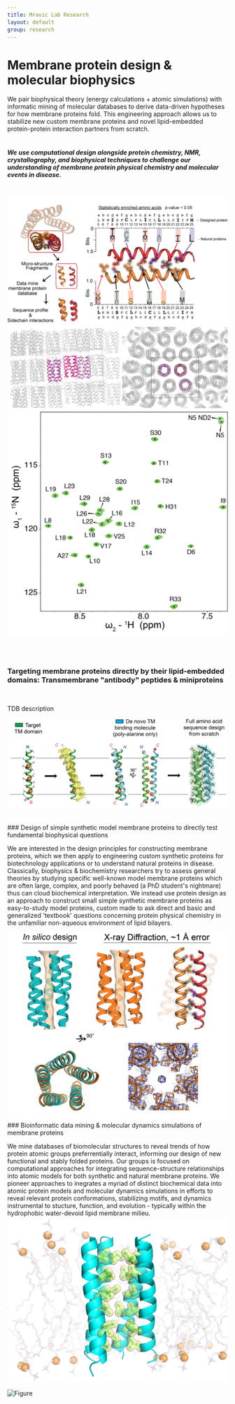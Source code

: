 ```yaml
---
title: Mravic Lab Research
layout: default
group: research
---
```


# Membrane protein design & molecular biophysics 


We pair biophysical theory (energy calculations + atomic simulations) with informatic mining of molecular databases to derive data-driven hypotheses for how membrane proteins fold.  This engineering approach allows us to stabilize new custom membrane proteins and novel lipid-embedded protein-protein interaction partners from scratch.   <br><br>


##### We use computational design alongside protein chemistry, NMR, crystallography, and biophysical techniques to challenge our understanding of membrane protein physical chemistry and molecular events in disease. 
<br>
<div class="col-md-7 order-md-3">
    <img class="img-fluid" src="/static/img/MemProt_SeqDesign.png">
 </div>
 <div class="col-md-5 order-md-2 align-self-center">
    <img class="img-fluid" src="/static/img/Xray_packingXtal.png">
 </div>
 <div class="col-md-5 order-md-1 align-self-center">
    <img class="img-fluid" src="/static/img/Clean_Monomer-mEpoR_600x_assigned.png">
 </div>

<br><br>
<div class="row">
  
###  Targeting membrane proteins directly by their lipid-embedded domains: Transmembrane "antibody" peptides & miniproteins
<br>
 <div class="col-md-7 order-md-1">

TDB description

 </div>
 <div class="col-md-3 order-md-2 align-self-center">
    <img class="img-fluid" src="/static/img/TM_antibody_design.png" alt="Figure">
 </div>
</div>


<div class="row">
<br><br>
### Design of simple synthetic model membrane proteins to directly test fundamental biophysical questions
<br>
<div class="col-md-7 order-md-2">

We are interested in the design  principles for constructing membrane proteins, which we then apply to engineering custom synthetic proteins for biotechnology applications or to understand natural proteins in disease.  Classically, biophysics & biochemistry researchers try to assess general theories by studying specific well-known model membrane proteins which are often large, complex, and poorly behaved (a PhD student's nightmare) thus can cloud biochemical interpretation.  We instead use protein design as an approach to construct small simple synthetic membrane proteins as easy-to-study model proteins, custom made to ask direct and basic and generalized 'textbook' questions concerning protein physical chemistry in the unfamiliar non-aqueous environment of lipid bilayers. 
</div>

<div class="col-md-3 order-md-1 align-self-center">
<img class="img-fluid" src="/static/img/PL5_x-ray.png" alt="Figure">
</div>
</div>

<div class="row">
### Bioinformatic data mining & molecular dynamics simulations of membrane proteins
<br>
<div class="col-md-7 order-md-1">

We mine databases of biomolecular structures to reveal trends of how protein atomic groups preferrentially interact, informing our design of new functional and stably folded proteins.  Our groups is focused on computational approaches for integrating sequence-structure relationships into atomic models for both synthetic and natural membrane proteins.  We pioneer approaches to inegrates a myriad of distinct biochemical data into atomic protein models and molecular dynamics simulations in efforts to reveal relevant protein conformations, stabilizing motifs, and dynamics instrumental to stucture, function, and evolution - typically within the hydrophobic water-devoid lipid membrane milieu.
<img class="img-fluid" src="/static/img/simPacking_lipids.png" alt="Figure">
</div> 

<div class="col-md-5 order-md-2 align-self-center">
  <img class="img-fluid" src="/static/img/poreWaterOnly_v3.gif" alt="Figure">
 </div>
</div>



